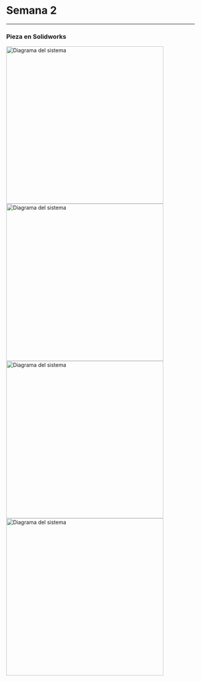 # Semana 2

---
### Pieza en Solidworks

<img src="../imagenes/Capturadepantalla1.png" alt="Diagrama del sistema" width="420">

<img src="../imagenes/Capturadepantalla1.4.png" alt="Diagrama del sistema" width="420">

<img src="../imagenes/Capturadepantalla(1.3).png" alt="Diagrama del sistema" width="420">

<img src="../imagenes/Capturadepantalla(1.2).png" alt="Diagrama del sistema" width="420">